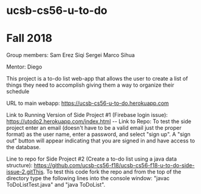 # ucsb-cs56-u-to-do
# Fall 2018

Group members: 
Sam 
Erez
Siqi
Sergei
Marco
Sihua

Mentor: 
Diego

This project is a to-do list web-app that allows the user to create a list of things they need to accomplish giving them a way to organize their schedule

URL to main webapp: https://ucsb-cs56-u-to-do.herokuapp.com



Link to Running Version of Side Project #1 (Firebase login issue): https://utodo2.herokuapp.com/index.html -- Link to Repo: 
To test the side project enter an email (doesn't have to be a valid email just the proper format) as the user name, enter a password, and select "sign up". A "sign out" button will appear indicating that you are signed in and have access to the database.


Line to repo for Side Project #2 (Create a to-do list using a java data structure): https://github.com/ucsb-cs56-f18/ucsb-cs56-f18-u-to-do-side-issue-2.gitThis. To test this code fork the repo and from the top of the directory type the following lines into the console window: "javac ToDoListTest.java" and "java ToDoList".


